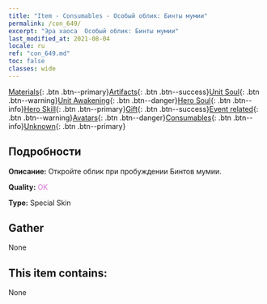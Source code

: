 ```yaml
---
title: "Item - Consumables - Особый облик: Бинты мумии"
permalink: /con_649/
excerpt: "Эра хаоса  Особый облик: Бинты мумии"
last_modified_at: 2021-08-04
locale: ru
ref: "con_649.md"
toc: false
classes: wide
---
```

 [Materials](/ItemsRU/){: .btn .btn--primary}[Artifacts](/ItemsRU/Artifacts/){: .btn .btn--success}[Unit Soul](/ItemsRU/UnitSoul/){: .btn .btn--warning}[Unit Awakening](/ItemsRU/UnitAwakening/){: .btn .btn--danger}[Hero Soul](/ItemsRU/HeroSoul/){: .btn .btn--info}[Hero Skill](/ItemsRU/HeroSkill/){: .btn .btn--primary}[Gift](/ItemsRU/Gift/){: .btn .btn--success}[Event related](/ItemsRU/Events/){: .btn .btn--warning}[Avatars](/ItemsRU/Avatars/){: .btn .btn--danger}[Consumables](/ItemsRU/Consumables/){: .btn .btn--info}[Unknown](/ItemsRU/Unknown/){: .btn .btn--primary}

## Подробности
 **Описание:** Откройте облик при пробуждении Бинтов мумии.

 **Quality:** <span style="color: #DA70D6">OK</span>

 **Type:** Special Skin

## Gather

  None

## This item contains:

  None

